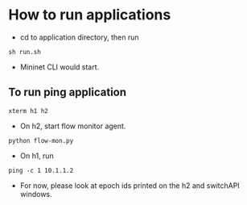 # How to run applications

* cd to application directory, then run
``` 
sh run.sh
```
* Mininet CLI would start.

## To run ping application
```
xterm h1 h2
```
* On h2, start flow monitor agent.
``` 
python flow-mon.py 
```
* On h1, run
```
ping -c 1 10.1.1.2
```
* For now, please look at epoch ids printed on the h2 and switchAPI windows.

